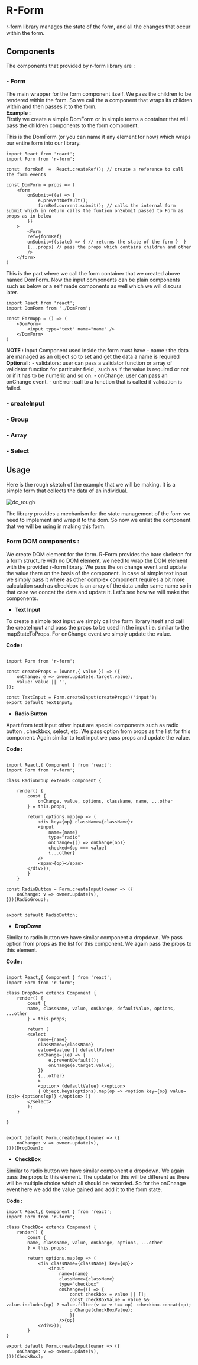 
# R-Form

r-form library manages the state of the form, and all the changes that occur within the form.



## **Components**



The components that provided by r-form library are :




### - **Form**

The main wrapper for the form component itself. We pass the children to be rendered within the form. So we call the a component that wraps its children within and then passes it to the form.  <br> **Example :**  <br>
Firstly we create a simple DomForm or in simple terms a container that will pass the children components to the form component.

This is the DomForm (or you can name it any element for now) which wraps our entire form into our library.

	import React from 'react';
	import Form from 'r-form';

	const  formRef  =  React.createRef(); // create a reference to call the form events

	const DomForm = props => (
		<form
			onSubmit={(e) => {
				e.preventDefault();
				formRef.current.submit(); // calls the internal form submit which in return calls the funtion onSubmit passed to Form as props as in below
			}}
		>
			<Form
			ref={formRef}
			onSubmit={(state) => { // returns the state of the form }  }
			{...props} // pass the props which contains children and other
			/>
		</form>
	)


This is the part where we call the form container that we created above named DomForm. Now the input components can be plain components such as below or a self made components as well which we will discuss later.

	import React from 'react';
	import DomForm from './DomFrom';

	const FormApp = () => (
		<DomForm>
			<input type="text" name="name" />
		</DomForm>
	)

**NOTE :**
	Input Component used inside the form must have
		 - name : the data are managed as an object so to set and get the data a name is required
		 **Optional :**
		 - validators: user can pass a validator function or array of validator function for particular field , such as if the value is required or not or if it has to be numeric and so on.
		 - onChange: user can pass an onChange event.
		 - onError: call to a function that is called if validation is failed.



### - **createInput**

### - **Group**

### - **Array**

### - **Select**



## **Usage**



Here is the rough sketch of the example that we will be making. It is a simple form that collects the data of an individual.



![dc_rough](https://user-images.githubusercontent.com/12614476/46061420-4dcf2680-c186-11e8-9c24-7cbb2675dede.png)



The library provides a mechanism for the state management of the form we need to implement and wrap it to the dom. So now we enlist the component that we will be using in making this form. <br>

### Form DOM components :



We create DOM element for the form. R-Form provides the bare skeleton for a form structure with no DOM element, we need to wrap the DOM element with the provided r-form library. We pass the on change event and update the value there on the basis of the component. In case of simple text input we simply pass it where as other complex component requires a bit more calculation such as checkbox is an array of the data under same name so in that case we concat the data and update it. Let's see how we will make the components.



-  **Text Input**  <br>

To create a simple text input we simply call the form library itself and call the createInput and pass the props to be used in the input i.e. similar to the mapStateToProps. For onChange event we simply update the value.<br>

**Code :** <br>

```

import Form from 'r-form';

const createProps = (owner,{ value }) => ({
	onChange: e => owner.update(e.target.value),
	value: value || '',
});

const TextInput = Form.createInput(createProps)('input');
export default TextInput;

```

-  **Radio Button**  <br>

Apart from text input other input are special components such as radio button , checkbox, select, etc. We pass option from props as the list for this component. Again similar to text input we pass props and update the value. <br>

**Code :** <br>

```

import React,{ Component } from 'react';
import Form from 'r-form';

class RadioGroup extends Component {

	render() {
		const {
			onChange, value, options, className, name, ...other
		} = this.props;

		return options.map(op => (
			<div key={op} className={className}>
			<input
				name={name}
				type="radio"
				onChange={() => onChange(op)}
				checked={op === value}
				{...other}
			/>
			<span>{op}</span>
		</div>));
		}
	}

const RadioButton = Form.createInput(owner => ({
	onChange: v => owner.update(v),
}))(RadioGroup);


export default RadioButton;

```

-  **DropDown**  <br>

Similar to radio button we have similar component a dropdown. We pass option from props as the list for this component. We again pass the props to this element. <br>

**Code :** <br>

```

import React,{ Component } from 'react';
import Form from 'r-form';

class DropDown extends Component {
	render() {
		const {
		name, className, value, onChange, defaultValue, options, ...other
		} = this.props;

		return (
		<select
			name={name}
			className={className}
			value={value || defaultValue}
			onChange={(e) => {
				e.preventDefault();
				onChange(e.target.value);
			}}
			{...other}
			>
			<option> {defaultValue} </option>
			{ Object.keys(options).map(op => <option key={op} value={op}> {options[op]} </option> )}
		</select>
		);
	}

}


export default Form.createInput(owner => ({
	onChange: v => owner.update(v),
}))(DropDown);

```

-  **CheckBox**

Similar to radio button we have similar component a dropdown. We again pass the props to this element. The update for this will be different as there will be multiple choice which all should be recorded. So for the onChange event here we add the value gained and add it to the form state.<br>

**Code :** <br>



```
import React,{ Component } from 'react';
import Form from 'r-form';

class CheckBox extends Component {
	render() {
		const {
		name, className, value, onChange, options, ...other
		} = this.props;

		return options.map(op => (
			<div className={className} key={op}>
				<input
					name={name}
					className={className}
					type="checkbox"
					onChange={() => {
						const checkbox = value || [];
						const checkBoxValue = value && value.includes(op) ? value.filter(v => v !== op) :checkbox.concat(op);
						onChange(checkBoxValue);
						}}
					/>{op}
			</div>));
		}
}

export default Form.createInput(owner => ({
	onChange: v => owner.update(v),
}))(CheckBox);



```